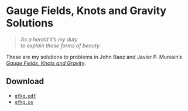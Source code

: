 # Gauge Fields, Knots and Gravity Solutions

> _As a herald it’s my duty <br>
> to explain those forms of beauty._

These are my solutions to problems in John Baez and Javier P. Muniain’s [_Gauge Fields, Knots and Gravity_](https://doi.org/10.1142/2324).

## Download

* [`gfkg.pdf`](https://fionn.github.io/gfkg/gfkg.pdf)
* [`gfkg.ps`](https://fionn.github.io/gfkg/gfkg.ps)
